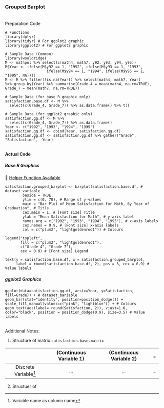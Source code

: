 ### Grouped Barplot</br></br>
Preparation Code
```
# Functions
library(dplyr)
library(tidyr) # For ggplot2 graphic
library(ggplot2) # For ggplot2 graphic

# Sample Data (Common)
library(wooldridge)
M <- mathpnl %>% select(c(math4, math7, y92, y93, y94, y95))
M$Year <- ifelse(M$y92 == 1, "1992", ifelse(M$y93 == 1, "1993",
                   ifelse(M$y94 == 1, "1994", ifelse(M$y95 == 1, "1995", NA))))
M <- M %>% filter(!is.na(Year)) %>% select(math4, math7, Year)
%>% group_by(Year) %>% summarise(Grade_4 = mean(math4, na.rm=TRUE), Grade_7 = mean(math7, na.rm=TRUE))

# Sample Data (for base R graphic only)
satisfaction.base.df <- M %>%
  select(c(Grade_4, Grade_7)) %>% as.data.frame() %>% t()
  
# Sample Data (for ggplot2 graphic only)
satisfaction.gg.df <- M %>%
  select(c(Grade_4, Grade_7)) %>% as.data.frame()
Year <- c("1992", "1993", "1994", "1995")
satisfaction.gg.df <- cbind(Year, satisfaction.gg.df)
satisfaction.gg.df <- satisfaction.gg.df %>% gather("Grade", "Satisfaction", -Year)
```
</br>**Actual Code**
##### Base R Graphics
:white_heart: [Helper Function Available](../../[SC]-Descriptive-Analytics/[SC]-Data-Visualisation/[HF]-Grouped-Barplot-&-Frequency-Table.md)
```
satisfaction.grouped_barplot <- barplot(satisfaction.base.df, # dataset_variable
        beside = TRUE,
        ylim = c(0, 70), # Range of y-values
        main = "Bar Plot of Mean Satisfaction for Math, By Year of Graduation", # Title
        cex.main = 1, # [Font size] Title
        ylab = "Mean Satisfaction for Math", # y-axis label
        names.arg = c("1992", "1993", "1994", "1995"), # x-axis labels
        cex.names = 0.9, # [Font size] x-axis labels
        col = c("plum2", "lightgoldenrod1")) # Colours

legend("topleft",
       fill = c("plum2", "lightgoldenrod1"),
       c("Grade 4", "Grade 7"),
       cex = 0.9) # [Font size] Legend

text(y = satisfaction.base.df, x = satisfaction.grouped_barplot,
     label = round(satisfaction.base.df, 2), pos = 3, cex = 0.9) # Value labels
```
##### ggplot2 Graphics
```
ggplot(data=satisfaction.gg.df, aes(x=Year, y=Satisfaction, fill=Grade)) + # dataset_bariable
geom_bar(stat="identity", position=position_dodge()) +
scale_fill_manual(values=c("pink", "lightblue")) + # Colours
geom_text(aes(label= round(Satisfaction, 2)), vjust=1.6, color="black", position = position_dodge(0.9), size=3.5) # Value labels
```
</br>Additional Notes:
1. Structure of matrix `satisfaction.base.matrix`

| | (Continuous Variable 1) | (Continuous Variable 2) | ... | 
| :---: | :---: | :---: | :---: |
| Discrete Variable[^1]  | ... | ... | ... |

2. Structuer of 
[^1]: Variable name as column name
